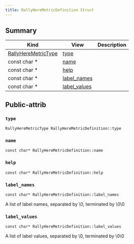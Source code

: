 ```yaml
---
title: RallyHereMetricDefinition Struct
---
```


## Summary
| Kind | View | Description |
|------|------|-------------|
|[RallyHereMetricType](/game-host-adapter/c__metrics_8hxml/#c__metrics_8h_1a5d296b8f5371e7f66d218ab96ca9618f)|[type](/game-host-adapter/structrallyheremetricdefinitionxml/#structRallyHereMetricDefinition_1a15ca495ca6545052916005ed5c308e92)||
|const char *|[name](/game-host-adapter/structrallyheremetricdefinitionxml/#structRallyHereMetricDefinition_1ae4df975273d12099535e59c2e5cbce29)||
|const char *|[help](/game-host-adapter/structrallyheremetricdefinitionxml/#structRallyHereMetricDefinition_1af1b03075f4b16eda485c32c83731c6f5)||
|const char *|[label_names](/game-host-adapter/structrallyheremetricdefinitionxml/#structRallyHereMetricDefinition_1a583c2b96ae113bb668f5e8ab8ffb6ff8)||
|const char *|[label_values](/game-host-adapter/structrallyheremetricdefinitionxml/#structRallyHereMetricDefinition_1a406468e49da400f7c1a94a77b3ca31ef)||
## Public-attrib



### `type` <a id="structRallyHereMetricDefinition_1a15ca495ca6545052916005ed5c308e92"></a>

`RallyHereMetricType RallyHereMetricDefinition::type`






### `name` <a id="structRallyHereMetricDefinition_1ae4df975273d12099535e59c2e5cbce29"></a>

`const char* RallyHereMetricDefinition::name`






### `help` <a id="structRallyHereMetricDefinition_1af1b03075f4b16eda485c32c83731c6f5"></a>

`const char* RallyHereMetricDefinition::help`






### `label_names` <a id="structRallyHereMetricDefinition_1a583c2b96ae113bb668f5e8ab8ffb6ff8"></a>

`const char* RallyHereMetricDefinition::label_names`



A list of label names, separated by \0, terminated by \0\0 



### `label_values` <a id="structRallyHereMetricDefinition_1a406468e49da400f7c1a94a77b3ca31ef"></a>

`const char* RallyHereMetricDefinition::label_values`



A list of label values, separated by \0, terminated by \0\0 




